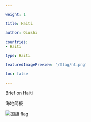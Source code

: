 ```yaml
---

weight: 1

title: Haiti

author: Qiushi 

countries: 
- Haiti

type: Haiti

featuredImagePreview: '/flag/ht.png'

toc: false 

---
```


Brief on Haiti

海地简报 

<!--more-->

![国旗 flag](/flag/ht.png)